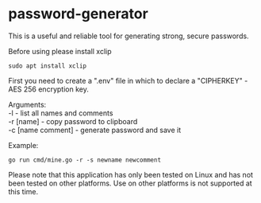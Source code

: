 # password-generator
This is a useful and reliable tool for generating strong, secure passwords. 

Before using please install xclip
```shell
sudo apt install xclip
```

First you need to create a ".env" file in which to declare a "CIPHERKEY" - AES 256 encryption key.

Arguments:  
    -l - list all names and comments  
    -r [name] - copy password to clipboard   
    -c [name comment] - generate password and save it

Example:
```shell
go run cmd/mine.go -r -s newname newcomment
```

Please note that this application has only been tested on Linux and has not been tested on other platforms. Use on other platforms is not supported at this time.
